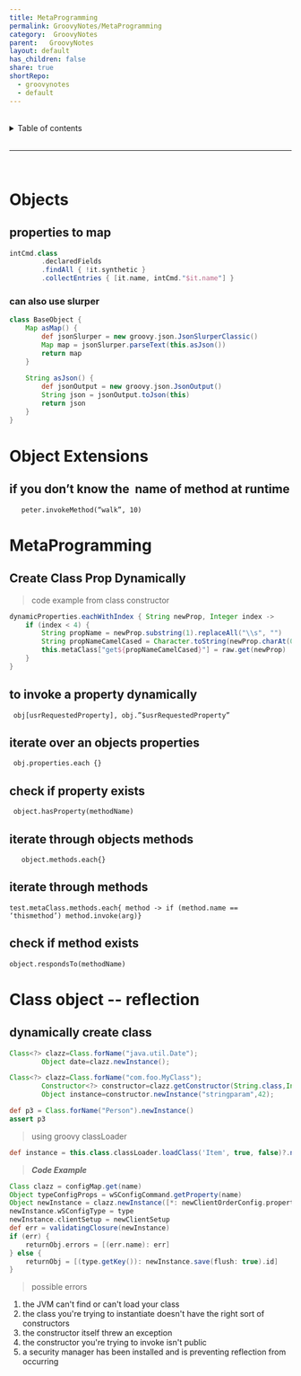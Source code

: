 ```yaml
---
title: MetaProgramming  
permalink: GroovyNotes/MetaProgramming  
category:  GroovyNotes  
parent:   GroovyNotes  
layout: default  
has_children: false  
share: true  
shortRepo:  
  - groovynotes  
  - default  
---
```

  
  
<br/>  
  
<details markdown="block">  
<summary>  
Table of contents  
</summary>  
{: .text-delta }  
1. TOC  
{:toc}  
</details>  
  
<br/>  
  
***  
  
<br/>  
  
# Objects  
  
## properties to map  
  
```groovy  
intCmd.class  
        .declaredFields  
        .findAll { !it.synthetic }  
        .collectEntries { [it.name, intCmd."$it.name"] }  
```  
  
### can also use slurper  
  
```groovy  
class BaseObject {  
    Map asMap() {  
        def jsonSlurper = new groovy.json.JsonSlurperClassic()  
        Map map = jsonSlurper.parseText(this.asJson())  
        return map  
    }  
  
    String asJson() {  
        def jsonOutput = new groovy.json.JsonOutput()  
        String json = jsonOutput.toJson(this)  
        return json  
    }  
}  
```  
  
# Object Extensions  
  
## if you don’t know the  name of method at runtime  
  
`   peter.invokeMethod(“walk”, 10)`  
  
# MetaProgramming  
  
## Create Class Prop Dynamically  
  
> code example from class constructor  
  
```groovy  
dynamicProperties.eachWithIndex { String newProp, Integer index ->  
    if (index < 4) {  
        String propName = newProp.substring(1).replaceAll("\\s", "")  
        String propNameCamelCased = Character.toString(newProp.charAt(0)).toUpperCase() + noWhite  
        this.metaClass["get${propNameCamelCased}"] = raw.get(newProp)  
    }  
}  
```  
  
## to invoke a property dynamically  
  
` obj[usrRequestedProperty], obj.”$usrRequestedProperty”`  
  
## iterate over an objects properties  
  
` obj.properties.each {}`  
  
## check if property exists  
  
` object.hasProperty(methodName)`  
  
## iterate through objects methods  
  
`   object.methods.each{}`  
  
## iterate through methods  
  
`test.metaClass.methods.each{ method -> if (method.name == ‘thismethod’) method.invoke(arg)}`  
  
## check if method exists  
  
` object.respondsTo(methodName)     `  
  
# Class object -- reflection  
  
## dynamically create class  
  
```java  
Class<?> clazz=Class.forName("java.util.Date");  
        Object date=clazz.newInstance();  
```  
  
```java  
Class<?> clazz=Class.forName("com.foo.MyClass");  
        Constructor<?> constructor=clazz.getConstructor(String.class,Integer.class);  
        Object instance=constructor.newInstance("stringparam",42);  
```  
  
```groovy  
def p3 = Class.forName("Person").newInstance()  
assert p3  
```  
  
> using groovy classLoader  
  
```groovy  
def instance = this.class.classLoader.loadClass('Item', true, false)?.newInstance()  
```  
  
> ***Code Example***  
  
```groovy  
Class clazz = configMap.get(name)  
Object typeConfigProps = wSConfigCommand.getProperty(name)  
Object newInstance = clazz.newInstance([*: newClientOrderConfig.properties, *: typeConfigProps.properties] as Object)  
newInstance.wSConfigType = type  
newInstance.clientSetup = newClientSetup  
def err = validatingClosure(newInstance)  
if (err) {  
    returnObj.errors = [(err.name): err]  
} else {  
    returnObj = [(type.getKey()): newInstance.save(flush: true).id]  
}  
```  
  
> possible errors  
  
1) the JVM can't find or can't load your class  
2) the class you're trying to instantiate doesn't have the right sort of constructors  
3) the constructor itself threw an exception  
4) the constructor you're trying to invoke isn't public  
5) a security manager has been installed and is preventing reflection from occurring  